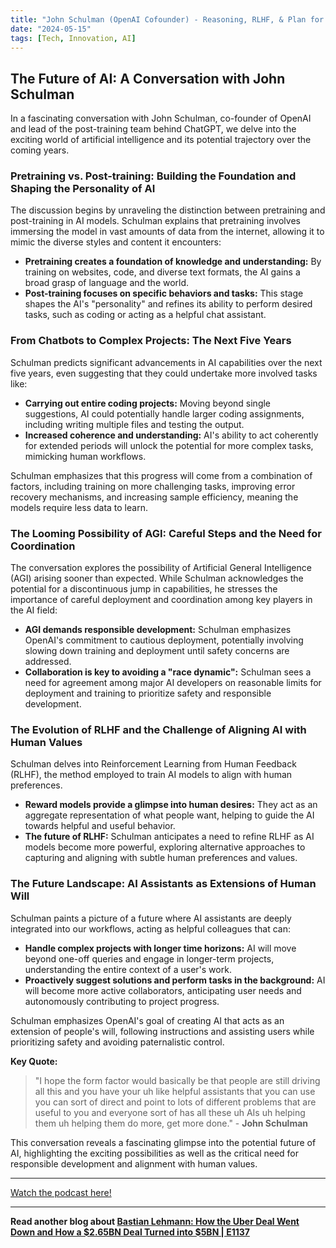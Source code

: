 ```yaml
---
title: "John Schulman (OpenAI Cofounder) - Reasoning, RLHF, & Plan for 2027 AGI"
date: "2024-05-15"
tags: [Tech, Innovation, AI]
---
```


## The Future of AI: A Conversation with John Schulman 

In a fascinating conversation with John Schulman, co-founder of OpenAI and lead of the post-training team behind ChatGPT, we delve into the exciting world of artificial intelligence and its potential trajectory over the coming years. 

### Pretraining vs. Post-training: Building the Foundation and Shaping the Personality of AI

The discussion begins by unraveling the distinction between pretraining and post-training in AI models. Schulman explains that pretraining involves immersing the model in vast amounts of data from the internet, allowing it to mimic the diverse styles and content it encounters:

* **Pretraining creates a foundation of knowledge and understanding:** By training on websites, code, and diverse text formats, the AI gains a broad grasp of language and the world.
* **Post-training focuses on specific behaviors and tasks:** This stage shapes the AI's "personality" and refines its ability to perform desired tasks, such as coding or acting as a helpful chat assistant. 

### From Chatbots to Complex Projects: The Next Five Years

Schulman predicts significant advancements in AI capabilities over the next five years, even suggesting that they could undertake more involved tasks like:

* **Carrying out entire coding projects:** Moving beyond single suggestions, AI could potentially handle larger coding assignments, including writing multiple files and testing the output.
* **Increased coherence and understanding:** AI's ability to act coherently for extended periods will unlock the potential for more complex tasks, mimicking human workflows.

Schulman emphasizes that this progress will come from a combination of factors, including training on more challenging tasks, improving error recovery mechanisms, and increasing sample efficiency, meaning the models require less data to learn.

### The Looming Possibility of AGI: Careful Steps and the Need for Coordination

The conversation explores the possibility of Artificial General Intelligence (AGI) arising sooner than expected. While Schulman acknowledges the potential for a discontinuous jump in capabilities, he stresses the importance of careful deployment and coordination among key players in the AI field:

* **AGI demands responsible development:** Schulman emphasizes OpenAI's commitment to cautious deployment, potentially involving slowing down training and deployment until safety concerns are addressed. 
* **Collaboration is key to avoiding a "race dynamic":** Schulman sees a need for agreement among major AI developers on reasonable limits for deployment and training to prioritize safety and responsible development. 

### The Evolution of RLHF and the Challenge of Aligning AI with Human Values

Schulman delves into Reinforcement Learning from Human Feedback (RLHF), the method employed to train AI models to align with human preferences. 

* **Reward models provide a glimpse into human desires:** They act as an aggregate representation of what people want, helping to guide the AI towards helpful and useful behavior. 
* **The future of RLHF:** Schulman anticipates a need to refine RLHF as AI models become more powerful, exploring alternative approaches to capturing and aligning with subtle human preferences and values. 

### The Future Landscape: AI Assistants as Extensions of Human Will 

Schulman paints a picture of a future where AI assistants are deeply integrated into our workflows, acting as helpful colleagues that can:

* **Handle complex projects with longer time horizons:** AI will move beyond one-off queries and engage in longer-term projects, understanding the entire context of a user's work. 
* **Proactively suggest solutions and perform tasks in the background:** AI will become more active collaborators, anticipating user needs and autonomously contributing to project progress.

Schulman emphasizes OpenAI's goal of creating AI that acts as an extension of people's will, following instructions and assisting users while prioritizing safety and avoiding paternalistic control. 

**Key Quote:** 

> "I hope the form factor would basically be that people are still driving all this and you have your uh like helpful assistants that you can use you can sort of direct and point to lots of different problems that are useful to you and everyone sort of has all these uh AIs uh helping them uh helping them do more, get more done." - **John Schulman**

This conversation reveals a fascinating glimpse into the potential future of AI, highlighting the exciting possibilities as well as the critical need for responsible development and alignment with human values.

---

<a href="https://youtube.com/watch?v=Wo95ob_s_NI" target="_blank">Watch the podcast here!</a>


---

**Read another blog about [Bastian Lehmann: How the Uber Deal Went Down and How a $2.65BN Deal Turned into $5BN | E1137](./20240408-bastilehmann-20vcwithharrystebbings)**